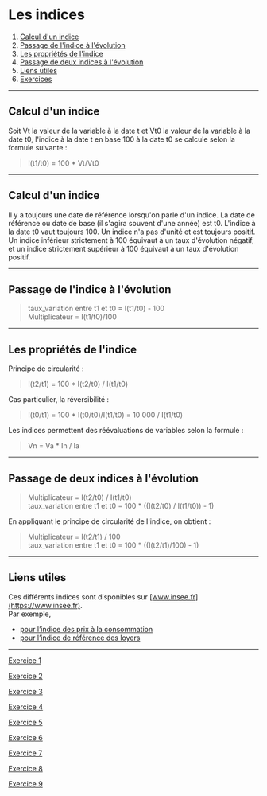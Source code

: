 # Les indices

1. [Calcul d'un indice](#/7/1)
2. [Passage de l'indice à l'évolution](#/7/3)
3. [Les propriétés de l'indice](#/7/4)  
4. [Passage de deux indices à l'évolution](#/7/5)
5. [Liens utiles](#/7/7)
6. [Exercices](#/7/8)

----

## Calcul d'un indice  

Soit Vt la valeur de la variable à la date t et Vt0 la valeur de la variable à la date t0, l'indice à la date t en base 100 à la date t0 se calcule selon la formule suivante :  
  > I(t1/t0) = 100 \* Vt/Vt0  

----

## Calcul d'un indice

Il y a toujours une date de référence lorsqu'on parle d'un indice. La date de référence ou date de base (il s'agira souvent d'une année) est t0.
L'indice à la date t0 vaut toujours 100.
Un indice n'a pas d'unité et est toujours positif.  
Un indice inférieur strictement à 100 équivaut à un taux d'évolution négatif, et un indice strictement supérieur à 100 équivaut à un taux d'évolution positif.  

----

## Passage de l'indice à l'évolution  


> taux_variation entre t1 et t0 = I(t1/t0) - 100  
> Multiplicateur = I(t1/t0)/100

----

## Les propriétés de l'indice  

Principe de circularité :
> I(t2/t1) = 100 \* I(t2/t0) / I(t1/t0)  

Cas particulier, la réversibilité :  
> I(t0/t1) = 100 \* I(t0/t0)/I(t1/t0) = 10 000 / I(t1/t0)  

Les indices permettent des réévaluations de variables selon la formule :
> Vn = Va \* In / Ia  

----

## Passage de deux indices à l'évolution

> Multiplicateur = I(t2/t0) / I(t1/t0)  
> taux_variation entre t1 et t0 = 100 * ((I(t2/t0) / I(t1/t0)) - 1)

En appliquant le principe de circularité de l'indice, on obtient :

> Multiplicateur = I(t2/t1) / 100  
> taux_variation entre t1 et t0 = 100 * ((I(t2/t1)/100) - 1)

----

## Liens utiles  

Ces différents indices sont disponibles sur [www.insee.fr](https://www.insee.fr).  
Par exemple,
- [pour l’indice des prix à la consommation](https://www.insee.fr/fr/information/3128533?qserie=indice+des+prix+%C3%A0+la+consommation)
- [pour l’indice de référence des loyers](https://www.insee.fr/fr/information/3128533?qserie=indice+de+r%C3%A9f%C3%A9rence+de+loyers)

----  

[Exercice 1](files/exercice22.ods)  

[Exercice 2](files/exercice23.ods)  

[Exercice 3](files/exercice24.ods)  

[Exercice 4](files/exercice25.ods)  

[Exercice 5](files/exercice26.ods)  

[Exercice 6](files/exercice27.ods)  

[Exercice 7](files/exercice28.ods)  

[Exercice 8](files/exercice29.ods)  

[Exercice 9](files/exercice30.ods)
